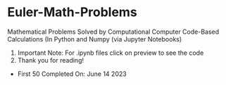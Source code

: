 # Euler-Math-Problems
Mathematical Problems Solved by Computational Computer Code-Based Calculations (In Python and Numpy (via Jupyter Notebooks)
<ol>
  <li> Important Note: For .ipynb files click on preview to see the code </li>
  <li> Thank you for reading! </li>
 </ol>
 <ul>
   <li> First 50 Completed On: June 14 2023 </li>
  </ul>

